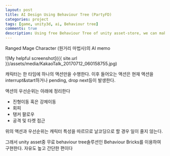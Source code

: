 ```yaml
---
layout: post
title: AI Design Using Behaviour Tree (PartyFD)
categories: project
tags: [game, unity3d, ai, Behaviour tree]
comments: true
description: Using free Behaviour Tree of unity asset-store, we can make ai :)
---
```


Ranged Mage Character (원거리 마법사)의 AI memo

![My helpful screenshot]({{ site.url }}/assets/media/KakaoTalk_20170712_060158755.jpg)

캐릭터는 한 타임에 하나의 액션만을 수행한다. 이후 들어오는 액션은 현재 액션을 interrupt&start하거나 pending, drop next등이 발생한다.

액션의 우선순위는 아래에 정리한다
* 진형이동 혹은 강제이동
* 회피
* 탱커 팔로우
* 공격 및 타켓 접근

위의 액션과 우선순위는 캐릭터 특성을 따르므로 날코딩으로 할 경우 일이 줄지 않는다.

그래서 unity asset중 무료 behaviour tree솔루션인 Behaviour Bricks를 이용하여 구현한다. 자유도 높고 간단한 편이다
